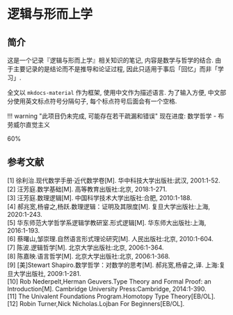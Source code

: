 # 逻辑与形而上学

## 简介
这是一个记录『逻辑与形而上学』相关知识的笔记, 内容是数学与哲学的结合. 由于主要记录的是结论而不是推导和论证过程, 因此只适用于事后「回忆」而非「学习」.

全文以 `mkdocs-material` 作为框架, 使用中文作为描述语言. 为了输入方便, 中文部分使用英文标点符号分隔句子, 每个标点符号后面会有一个空格.

!!! warning "此项目仍未完成, 可能存在若干疏漏和错误"
    <label> 现在进度: 数学哲学 - 布劳威尔直觉主义 </label>
    <div class="progress-container">
        <div class="progress-percentage" style="width: 60%;"> 60% </div>
    </div>

## 参考文献
[1] 徐利治.现代数学手册·近代数学卷[M]. 华中科技大学出版社:武汉, 2001:1-52.  
[2] 汪芳庭.数学基础[M]. 高等教育出版社:北京, 2018:1-271.  
[3] 汪芳庭.数理逻辑[M]. 中国科学技术大学出版社:合肥, 2010:1-188.  
[4] 郝兆宽,杨睿之,杨跃.数理逻辑：证明及其限度[M]. 复旦大学出版社:上海, 2020:1-243.  
[5] 华东师范大学哲学系逻辑学教研室.形式逻辑[M]. 华东师大出版社:上海, 2016:1-193.  
[6] 蔡曙山,邹崇理.自然语言形式理论研究[M]. 人民出版社:北京, 2010:1-604.  
[7] 陈波.逻辑哲学[M]. 北京大学出版社:北京, 2006:1-364.  
[8] 陈嘉映.语言哲学[M]. 北京大学出版社:北京, 2006:1-368.  
[9] [美]Stewart Shapiro.数学哲学：对数学的思考[M]. 郝兆宽,杨睿之,译. 上海:复旦大学出版社, 2009:1-281.  
[10] Rob Nederpelt,Herman Geuvers.Type Theory and Formal Proof: an Introduction[M]. Cambridge University Press:Cambridge, 2014:1-390.  
[11] The Univalent Foundations Program.Homotopy Type Theory[EB/OL].  
[12] Robin Turner,Nick Nicholas.Lojban For Beginners[EB/OL].  
